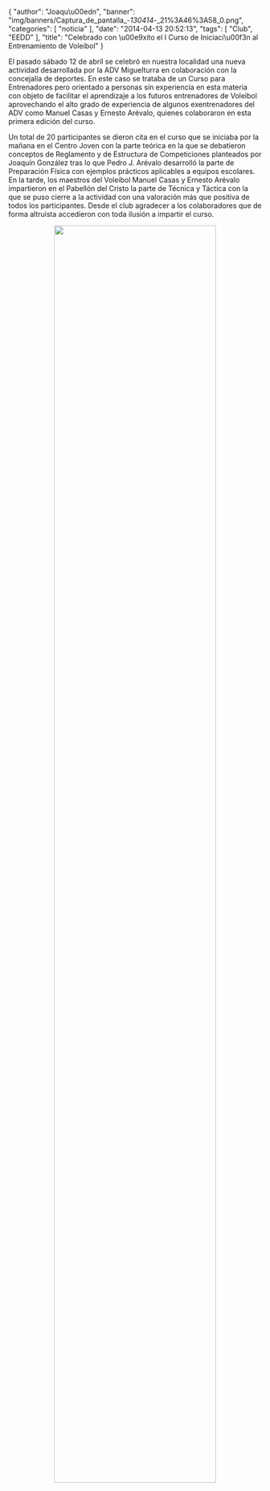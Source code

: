 {
  "author": "Joaqu\u00edn", 
  "banner": "img/banners/Captura_de_pantalla_-_130414_-_21%3A46%3A58_0.png", 
  "categories": [
    "noticia"
  ], 
  "date": "2014-04-13 20:52:13", 
  "tags": [
    "Club", 
    "EEDD"
  ], 
  "title": "Celebrado con \u00e9xito el I Curso de Iniciaci\u00f3n al Entrenamiento de Voleibol"
}

El pasado sábado 12 de abril se celebró en nuestra localidad una nueva actividad desarrollada por la ADV Miguelturra en colaboración con la concejalía de deportes. En este caso se trataba de un Curso para Entrenadores pero orientado a personas sin experiencia en esta materia con objeto de facilitar el aprendizaje a los futuros entrenadores de Voleibol aprovechando el alto grado de experiencia de algunos exentrenadores del ADV como Manuel Casas y Ernesto Arévalo, quienes colaboraron en esta primera edición del curso.

Un total de 20 participantes se dieron cita en el curso que se iniciaba por la mañana en el Centro Joven con la parte teórica en la que se debatieron conceptos de Reglamento y de Estructura de Competiciones planteados por Joaquín González tras lo que Pedro J. Arévalo desarrolló la parte de Preparación Física con ejemplos prácticos aplicables a equipos escolares. En la tarde, los maestros del Voleibol Manuel Casas y Ernesto Arévalo impartieron en el Pabellón del Cristo la parte de Técnica y Táctica con la que se puso cierre a la actividad con una valoración más que positiva de todos los participantes. Desde el club agradecer a los colaboradores que de forma altruista accedieron con toda ilusión a impartir el curso.

<center>
<a target="_new" href="http://www.advmiguelturra.org/drupal/sites/default/files/Captura%20de%20pantalla%20-%20130414%20-%2021%3A46%3A58_0.png"> 
<img width="80%" align="center" src="http://www.advmiguelturra.org/drupal/sites/default/files/Captura%20de%20pantalla%20-%20130414%20-%2021%3A46%3A58_0.png"/> </a>
</center>


